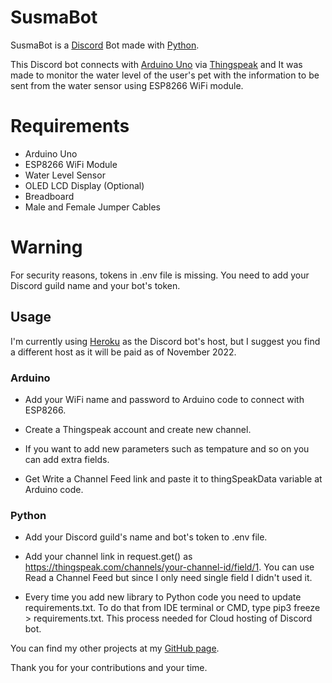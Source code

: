 # SusmaBot

SusmaBot is a [Discord](https://discord.com) Bot made with [Python](https://www.python.org/downloads/release/python-3106/). 

This Discord bot connects with [Arduino Uno](https://www.arduino.cc) via [Thingspeak](https://thingspeak.com) and It was made to monitor the water level of the user's pet with the information to be sent from the water sensor using ESP8266 WiFi module.

# Requirements
- Arduino Uno
- ESP8266 WiFi Module
- Water Level Sensor
- OLED LCD Display (Optional)
- Breadboard
- Male and Female Jumper Cables

# Warning 
For security reasons, tokens in .env file is missing. You need to add your Discord guild name and your bot's token.

## Usage
I'm currently using [Heroku](https://id.heroku.com/login) as the Discord bot's host, but I suggest you find a different host as it will be paid as of November 2022.

### Arduino
- Add your WiFi name and password to Arduino code to connect with ESP8266.

- Create a Thingspeak account and create new channel.

- If you want to add new parameters such as tempature and so on you can add extra fields.

- Get Write a Channel Feed link and paste it to thingSpeakData variable at Arduino code.

### Python
- Add your Discord guild's name and bot's token to .env file.

- Add your channel link in request.get() as https://thingspeak.com/channels/your-channel-id/field/1. You can use Read a Channel Feed but since I only need single field I didn't used it.

- Every time you add new library to Python code you need to update requirements.txt. To do that from IDE terminal or CMD, type pip3 freeze > requirements.txt. This process needed for Cloud hosting of Discord bot.

You can find my other projects at my [GitHub page](https://github.com/ozaneski13).

Thank you for your contributions and your time.
